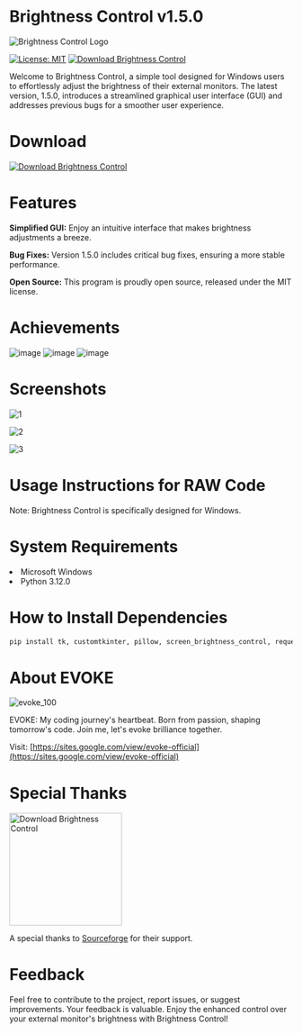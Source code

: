 # Brightness Control v1.5.0

![Brightness Control Logo](https://github.com/muyeed15/Brightness_Control/assets/101888493/b00d91da-8eeb-4b01-ba21-324e72b03471)

[![License: MIT](https://img.shields.io/badge/license-MIT-blue)](https://opensource.org/licenses/MIT)
[![Download Brightness Control](https://img.shields.io/sourceforge/dt/brightness-control.svg)](https://sourceforge.net/projects/brightness-control/files/latest/download)

Welcome to Brightness Control, a simple tool designed for Windows users to effortlessly adjust the brightness of their external monitors. 
The latest version, 1.5.0, introduces a streamlined graphical user interface (GUI) and addresses previous bugs for a smoother user experience.

# Download
[![Download Brightness Control](https://a.fsdn.com/con/app/sf-download-button)](https://sourceforge.net/projects/brightness-control/files/latest/download)

# Features
**Simplified GUI:** Enjoy an intuitive interface that makes brightness adjustments a breeze.

**Bug Fixes:** Version 1.5.0 includes critical bug fixes, ensuring a more stable performance.

**Open Source:** This program is proudly open source, released under the MIT license.

# Achievements
![image](https://github.com/muyeed15/Brightness_Control/assets/101888493/8af7582f-d702-4626-9de0-a6c19971a45f)
![image](https://github.com/muyeed15/Brightness_Control/assets/101888493/3cb57151-13f1-48ad-8159-709bb77f5b27)
![image](https://github.com/muyeed15/Brightness_Control/assets/101888493/615f444e-7edc-43b0-976d-c17d489e4ec0)


# Screenshots
![1](https://github.com/muyeed15/Brightness_Control/assets/101888493/069a9844-8a3f-4e36-a9e0-08f35ead613b)

![2](https://github.com/muyeed15/Brightness_Control/assets/101888493/55b2a718-77cf-47d7-a3af-622e6d76f1ba)

![3](https://github.com/muyeed15/Brightness_Control/assets/101888493/2ef70ab1-4ca1-458f-a2e9-5dbe0817c7a1)

# Usage Instructions for RAW Code
Note: Brightness Control is specifically designed for Windows.

# System Requirements
<li>Microsoft Windows

<li>Python 3.12.0

# How to Install Dependencies
```bash
pip install tk, customtkinter, pillow, screen_brightness_control, requests, shutil, pywin32
```

# About EVOKE
![evoke_100](https://github.com/muyeed15/Brightness_Control/assets/101888493/0c094c89-551c-46ce-ad0f-a4ed80cfb708)

EVOKE: My coding journey's heartbeat. Born from passion, shaping tomorrow's code. Join me, let's evoke brilliance together.

Visit: [https://sites.google.com/view/evoke-official](https://sites.google.com/view/evoke-official)

# Special Thanks
<a href="https://sourceforge.net/p/brightness-control/"><img alt="Download Brightness Control" src="https://sourceforge.net/sflogo.php?type=17&group_id=3496758" width=200></a>

A special thanks to [Sourceforge](https://sourceforge.net/) for their support.

# Feedback
Feel free to contribute to the project, report issues, or suggest improvements. Your feedback is valuable. Enjoy the enhanced control over your external monitor's brightness with Brightness Control!
